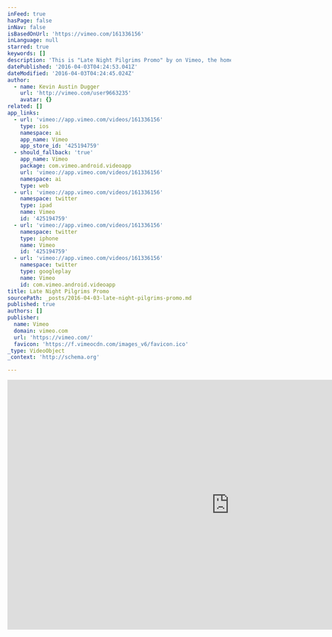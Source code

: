 ```yaml
---
inFeed: true
hasPage: false
inNav: false
isBasedOnUrl: 'https://vimeo.com/161336156'
inLanguage: null
starred: true
keywords: []
description: 'This is "Late Night Pilgrims Promo" by on Vimeo, the home for high quality videos and the people who love them.'
datePublished: '2016-04-03T04:24:53.041Z'
dateModified: '2016-04-03T04:24:45.024Z'
author:
  - name: Kevin Austin Dugger
    url: 'http://vimeo.com/user9663235'
    avatar: {}
related: []
app_links:
  - url: 'vimeo://app.vimeo.com/videos/161336156'
    type: ios
    namespace: ai
    app_name: Vimeo
    app_store_id: '425194759'
  - should_fallback: 'true'
    app_name: Vimeo
    package: com.vimeo.android.videoapp
    url: 'vimeo://app.vimeo.com/videos/161336156'
    namespace: ai
    type: web
  - url: 'vimeo://app.vimeo.com/videos/161336156'
    namespace: twitter
    type: ipad
    name: Vimeo
    id: '425194759'
  - url: 'vimeo://app.vimeo.com/videos/161336156'
    namespace: twitter
    type: iphone
    name: Vimeo
    id: '425194759'
  - url: 'vimeo://app.vimeo.com/videos/161336156'
    namespace: twitter
    type: googleplay
    name: Vimeo
    id: com.vimeo.android.videoapp
title: Late Night Pilgrims Promo
sourcePath: _posts/2016-04-03-late-night-pilgrims-promo.md
published: true
authors: []
publisher:
  name: Vimeo
  domain: vimeo.com
  url: 'https://vimeo.com/'
  favicon: 'https://f.vimeocdn.com/images_v6/favicon.ico'
_type: VideoObject
_context: 'http://schema.org'

---
```

<iframe src="https://cdn.embedly.com/widgets/media.html?src=https%3A%2F%2Fplayer.vimeo.com%2Fvideo%2F161336156&amp;url=https%3A%2F%2Fvimeo.com%2F161336156&amp;image=http%3A%2F%2Fi.vimeocdn.com%2Fvideo%2F563550629_1280.jpg&amp;key=b7d04c9b404c499eba89ee7072e1c4f7&amp;type=text%2Fhtml&amp;schema=vimeo" width="1000" height="563" scrolling="no" frameborder="0" allowfullscreen="allowfullscreen" style=""></iframe>
